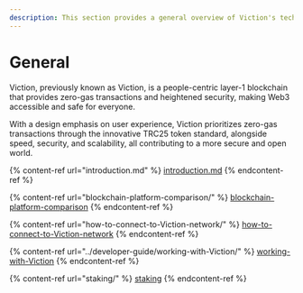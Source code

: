 ```yaml
---
description: This section provides a general overview of Viction's technology and products.
---
```


# General

Viction, previously known as Viction, is a people-centric layer-1 blockchain that provides zero-gas transactions and heightened security, making Web3 accessible and safe for everyone.&#x20;

With a design emphasis on user experience, Viction prioritizes zero-gas transactions through the innovative TRC25 token standard, alongside speed, security, and scalability, all contributing to a more secure and open world.

{% content-ref url="introduction.md" %}
[introduction.md](introduction.md)
{% endcontent-ref %}

{% content-ref url="blockchain-platform-comparison/" %}
[blockchain-platform-comparison](blockchain-platform-comparison/)
{% endcontent-ref %}

{% content-ref url="how-to-connect-to-Viction-network/" %}
[how-to-connect-to-Viction-network](how-to-connect-to-Viction-network/)
{% endcontent-ref %}

{% content-ref url="../developer-guide/working-with-Viction/" %}
[working-with-Viction](../developer-guide/working-with-Viction/)
{% endcontent-ref %}

{% content-ref url="staking/" %}
[staking](staking/)
{% endcontent-ref %}
